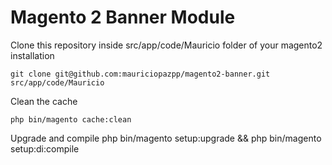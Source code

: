# Magento 2 Banner Module

Clone this repository inside src/app/code/Mauricio folder of your magento2 installation

```
git clone git@github.com:mauriciopazpp/magento2-banner.git src/app/code/Mauricio
```

Clean the cache
```
php bin/magento cache:clean
```
Upgrade and compile
php bin/magento setup:upgrade && php bin/magento setup:di:compile

```
